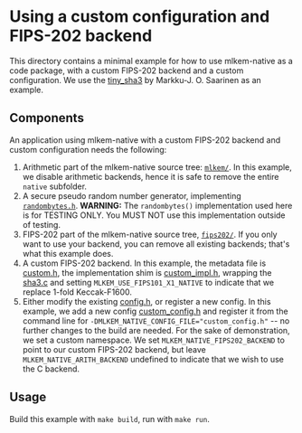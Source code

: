 [//]: # (SPDX-License-Identifier: CC-BY-4.0)

# Using a custom configuration and FIPS-202 backend

This directory contains a minimal example for how to use mlkem-native as a code package, with a custom FIPS-202
backend and a custom configuration. We use the [tiny_sha3](https://github.com/mjosaarinen/tiny_sha3/) by Markku-J. O.
Saarinen as an example.

## Components

An application using mlkem-native with a custom FIPS-202 backend and custom configuration needs the following:

1. Arithmetic part of the mlkem-native source tree: [`mlkem/`](../../mlkem). In this example, we disable arithmetic
   backends, hence it is safe to remove the entire `native` subfolder.
2. A secure pseudo random number generator, implementing [`randombytes.h`](../../mlkem/randombytes.h). **WARNING:** The
   `randombytes()` implementation used here is for TESTING ONLY. You MUST NOT use this implementation outside of testing.
3. FIPS-202 part of the mlkem-native source tree, [`fips202/`](../../mlkem/fips202). If you only want to use your backend,
   you can remove all existing backends; that's what this example does.
4. A custom FIPS-202 backend. In this example, the metadata file is
   [custom.h](mlkem_native/fips202/native/custom/custom.h), the implementation shim is
   [custom_impl.h](mlkem_native/fips202/native/custom/src/custom_impl.h), wrapping the
   [sha3.c](mlkem_native/fips202/native/custom/src/sha3.c) and setting `MLKEM_USE_FIPS101_X1_NATIVE` to indicate that we
   replace 1-fold Keccak-F1600.
5. Either modify the existing [config.h](mlkem_native/mlkem/config.h), or register a new config. In this example, we add
   a new config [custom_config.h](mlkem_native/custom_config.h) and register it from the command line for
   `-DMLKEM_NATIVE_CONFIG_FILE="custom_config.h"` -- no further changes to the build are needed. For the sake of
   demonstration, we set a custom namespace. We set `MLKEM_NATIVE_FIPS202_BACKEND` to point to our custom FIPS-202
   backend, but leave `MLKEM_NATIVE_ARITH_BACKEND` undefined to indicate that we wish to use the C backend.

## Usage

Build this example with `make build`, run with `make run`.
